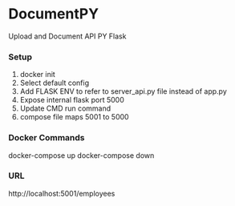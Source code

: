 # DocumentPY
Upload and Document API PY Flask
### Setup
1. docker init
2. Select default config
3. Add FLASK ENV to refer to server_api.py file instead of app.py
4. Expose internal flask port 5000
4. Update CMD run command
5. compose file maps 5001 to 5000

### Docker Commands
docker-compose up
docker-compose down

### URL
http://localhost:5001/employees